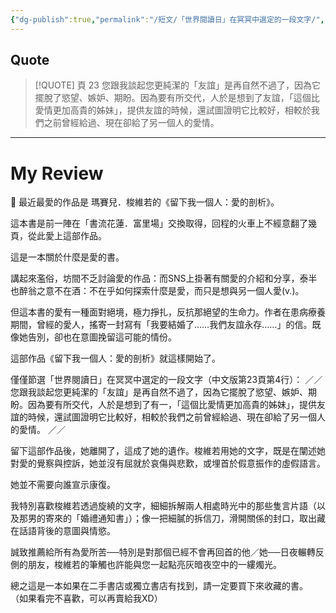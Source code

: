```yaml
---
{"dg-publish":true,"permalink":"/短文/「世界閱讀日」在冥冥中選定的一段文字/","title":"「世界閱讀日」在冥冥中選定的一段文字","tags":["Reading_Notes","瑪賽兒．梭維若"],"created":"2025-05-11T00:49:53.000+08:00","updated":"2025-06-18T15:34:36.482+08:00"}
---
```








## Quote


> [!QUOTE] 頁 23
> 您跟我談起您更純潔的「友誼」是再自然不過了，因為它擺脫了慾望、嫉妒、期盼。因為要有所交代，人於是想到了友誼，「這個比愛情更加高貴的姊妹」，提供友誼的時候，還試圖證明它比較好，相較於我們之前曾經給過、現在卻給了另一個人的愛情。


---

# My Review

📕 最近最愛的作品是 瑪賽兒．梭維若的《留下我一個人：愛的剖析》。

這本書是前一陣在「書流花蓮．富里場」交換取得，回程的火車上不經意翻了幾頁，從此愛上這部作品。

這是一本關於什麼是愛的書。

講起來濫俗，坊間不乏討論愛的作品：而SNS上掛著有關愛的介紹和分享，泰半也醉翁之意不在酒：不在乎如何探索什麼是愛，而只是想與另一個人愛(v.)。

但這本書的愛有一種面對絕境，極力掙扎，反抗那絕望的生命力。作者在患病療養期間，曾經的愛人，搖寄一封寫有「我要結婚了……我們友誼永存……」的信。既像她告別，卻也在意圖挽留這可能的情份。

這部作品《留下我一個人：愛的剖析》就這樣開始了。

僅僅節選「世界閱讀日」在冥冥中選定的一段文字（中文版第23頁第4行）：
／／
您跟我談起您更純潔的「友誼」是再自然不過了，因為它擺脫了慾望、嫉妒、期盼。因為要有所交代，人於是想到了有一，「這個比愛情更加高貴的姊妹」，提供友誼的時候，還試圖證明它比較好，相較於我們之前曾經給過、現在卻給了另一個人的愛情。
／／

留下這部作品後，她離開了，這成了她的遺作。梭維若用她的文字，既是在闡述她對愛的覺察與控訴，她並沒有屈就於哀傷與悲歎，或埋首於假意振作的虛假語言。

她並不需要向誰宣示康復。

我特別喜歡梭維若透過旋繞的文字，細細拆解兩人相處時光中的那些隻言片語（以及那男的寄來的「婚禮通知書」）；像一把細膩的拆信刀，滑開關係的封口，取出藏在話語背後的意圖與情慾。

誠致推薦給所有為愛所苦──特別是對那個已經不會再回首的他／她──日夜輾轉反側的朋友，梭維若的筆觸也許能與您一起點亮灰暗夜空中的一縷燭光。

總之這是一本如果在二手書店或獨立書店有找到，請一定要買下來收藏的書。
（如果看完不喜歡，可以再賣給我XD）


